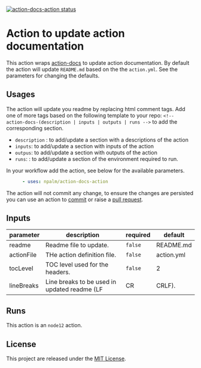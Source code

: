 <p>
  <a href="https://github.com/npalm/action-docs-action/actions"><img alt="action-docs-action status" src="https://github.com/npalm/action-docs-action/workflows/build-test/badge.svg"></a>
</p>

# Action to update action documentation <!-- omit in toc -->

This action wraps [action-docs](https://github.com/npalm/action-docs) to update action documentation. By default the action will update `README.md` based on the the `action.yml`. See the parameters for changing the defaults.


## Usages

The action will update you readme by replacing html comment tags. Add one of more tags based on the following template to your repo:  `<!-- action-docs-(description | inputs | outputs | runs -->` to add the corresponding section.

- `description` : to add/update a section with a descriptions of the action
- `inputs`: to add/update a section with inputs of the action
- `outpus`: to add/update a section with outputs of the action
- `runs`: : to add/update a section of the environment required to run.

In your workflow add the action, see below for the available parameters.

```yaml
      - uses: npalm/action-docs-action
```

The action will not commit any change, to ensure the changes are persisted you can use an action to [commit](https://github.com/stefanzweifel/git-auto-commit-action) or raise a [pull request](https://github.com/peter-evans/create-pull-request).


<!-- action-docs-inputs -->
## Inputs

| parameter | description | required | default |
| - | - | - | - |
| readme | Readme file to update. | `false` | README.md |
| actionFile | THe action definition file. | `false` | action.yml |
| tocLevel | TOC level used for the headers. | `false` | 2 |
| lineBreaks | Line breaks to be used in updated readme (LF|CR|CRLF). | `false` | LF |



<!-- action-docs-inputs -->


<!-- action-docs-runs -->
## Runs

This action is an `node12` action.


<!-- action-docs-runs -->
## License

This project are released under the [MIT License](./LICENSE).